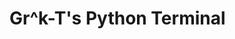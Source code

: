 # Gr^k-T's Python Terminal
<head>
	<style type="text/css">
		#left {
			text-align: left;
		}

		#right {
			text-align: right;
		}
		
		th {
			padding: 10px 5px;
			border: solid 3px grey;
		}
	</style>
</head>
<div>
	<h1>Require:</h1>
	<p> + Pygame</p>
	<p> + Pyperclip</p>
</div>
<div>
	<h2>Keyboard Shortcut</h2>
	<table>
		<tr>
			<th id=left>"Page up"</th>
			<th id="right">Last command</th>
		</tr>
		<tr>
			<th id=left>"Page down"</th>
			<th id="right">Before last command</th>
		</tr>
		<tr>
			<th id=left>"F1"</th>
			<th id="right">Paste</th>
		</tr>
		<tr>
			<th id=left>"F2"</th>
			<th id="right">Cursor moves to the beginning of the line</th>
		</tr>
		<tr>
			<th id=left>"F3"</th>
			<th id="right">Cursor moves to the end of the line</th>
		</tr>
		<tr>
			<th id=left>"F4"</th>
			<th id="right">Get a empty line</th>
		</tr>
	</table>
</div>